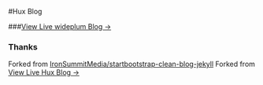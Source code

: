 #Hux Blog 

###[View Live wideplum Blog &rarr;](http://wideplum.github.io)



### Thanks

Forked from [IronSummitMedia/startbootstrap-clean-blog-jekyll](https://github.com/IronSummitMedia/startbootstrap-clean-blog-jekyll)
Forked from [View Live Hux Blog &rarr;](http://huxpro.github.io)
